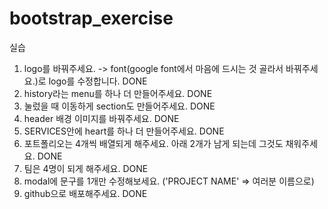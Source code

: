 # bootstrap_exercise

실습

 

1. logo를 바꿔주세요. -> font(google font에서 마음에 드시는 것 골라서 바꿔주세요.)로 logo를 수정합니다.
DONE
3. history라는 menu를 하나 더 만들어주세요. DONE
4. 눌렀을 때 이동하게 section도 만들어주세요. DONE
5. header 배경 이미지를 바꿔주세요. DONE
6. SERVICES안에 heart를 하나 더 만들어주세요. DONE
7. 포트폴리오는 4개씩 배열되게 해주세요. 아래 2개가 남게 되는데 그것도 채워주세요. DONE
8. 팀은 4명이 되게 해주세요. DONE
9. modal에 문구를 1개만 수정해보세요. ('PROJECT NAME' => 여러분 이름으로)
10. github으로 배포해주세요. DONE
